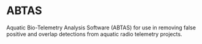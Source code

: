 # ABTAS

Aquatic Bio-Telemetry Analysis Software (ABTAS) for use in removing false positive and overlap detections from aquatic radio telemetry projects.